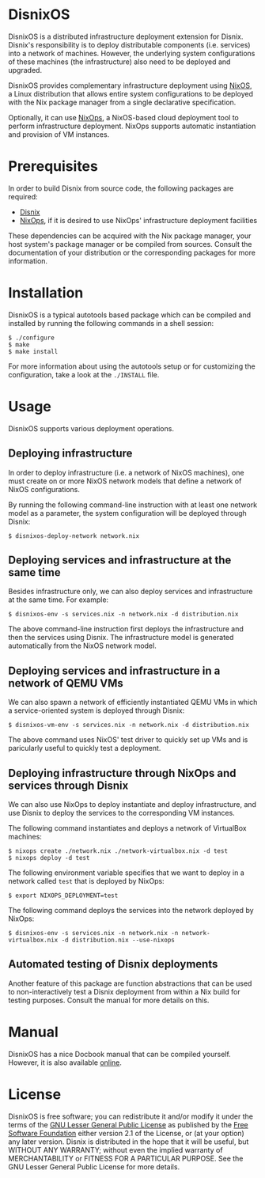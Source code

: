 DisnixOS
========
DisnixOS is a distributed infrastructure deployment extension for Disnix.
Disnix's responsibility is to deploy distributable components (i.e. services)
into a network of machines. However, the underlying system configurations of
these machines (the infrastructure) also need to be deployed and upgraded.

DisnixOS provides complementary infrastructure deployment using [NixOS](http://nixos.org/nixos),
a Linux distribution that allows entire system configurations to be deployed with
the Nix package manager from a single declarative specification.

Optionally, it can use [NixOps](http://github.com/nixos/nixops), a NixOS-based
cloud deployment tool to perform infrastructure deployment. NixOps supports
automatic instantiation and provision of VM instances.

Prerequisites
=============
In order to build Disnix from source code, the following packages are required:

* [Disnix](http://github.com/svanderburg/disnix)
* [NixOps](http://github.com/nixos/nixops), if it is desired to use NixOps' infrastructure deployment facilities

These dependencies can be acquired with the Nix package manager, your host
system's package manager or be compiled from sources. Consult the documentation
of your distribution or the corresponding packages for more information.

Installation
============
DisnixOS is a typical autotools based package which can be compiled and installed
by running the following commands in a shell session:

    $ ./configure
    $ make
    $ make install

For more information about using the autotools setup or for customizing the
configuration, take a look at the `./INSTALL` file.

Usage
=====
DisnixOS supports various deployment operations.

Deploying infrastructure
------------------------
In order to deploy infrastructure (i.e. a network of NixOS machines), one must
create on or more NixOS network models that define a network of NixOS
configurations.

By running the following command-line instruction with at least one network model
as a parameter, the system configuration will be deployed through Disnix:

    $ disnixos-deploy-network network.nix

Deploying services and infrastructure at the same time
------------------------------------------------------
Besides infrastructure only, we can also deploy services and infrastructure at
the same time. For example:

    $ disnixos-env -s services.nix -n network.nix -d distribution.nix

The above command-line instruction first deploys the infrastructure and then
the services using Disnix. The infrastructure model is generated automatically
from the NixOS network model.

Deploying services and infrastructure in a network of QEMU VMs
--------------------------------------------------------------
We can also spawn a network of efficiently instantiated QEMU VMs in which a
service-oriented system is deployed through Disnix:

    $ disnixos-vm-env -s services.nix -n network.nix -d distribution.nix
    
The above command uses NixOS' test driver to quickly set up VMs and is
paricularly useful to quickly test a deployment.

Deploying infrastructure through NixOps and services through Disnix
------------------------------------------------------------------
We can also use NixOps to deploy instantiate and deploy infrastructure, and use
Disnix to deploy the services to the corresponding VM instances.

The following command instantiates and deploys a network of VirtualBox machines:

    $ nixops create ./network.nix ./network-virtualbox.nix -d test
    $ nixops deploy -d test

The following environment variable specifies that we want to deploy in a network
called `test` that is deployed by NixOps:

    $ export NIXOPS_DEPLOYMENT=test

The following command deploys the services into the network deployed by NixOps:
    
    $ disnixos-env -s services.nix -n network.nix -n network-virtualbox.nix -d distribution.nix --use-nixops

Automated testing of Disnix deployments
---------------------------------------
Another feature of this package are function abstractions that can be used to
non-interactively test a Disnix deployment from within a Nix build for testing
purposes. Consult the manual for more details on this.

Manual
======
DisnixOS has a nice Docbook manual that can be compiled yourself. However, it is
also available [online](http://hydra.nixos.org/job/disnix/disnixos-trunk/tarball/latest/download-by-type/doc/manual).

License
=======
DisnixOS is free software; you can redistribute it and/or modify it under the
terms of the [GNU Lesser General Public License](http://www.gnu.org/licenses/lgpl.html)
as published by the [Free Software Foundation](http://www.fsf.org) either version
2.1 of the License, or (at your option) any later version. Disnix is distributed
in the hope that it will be useful, but WITHOUT ANY WARRANTY; without even the
implied warranty of MERCHANTABILITY or FITNESS FOR A PARTICULAR PURPOSE. See the
GNU Lesser General Public License for more details.
